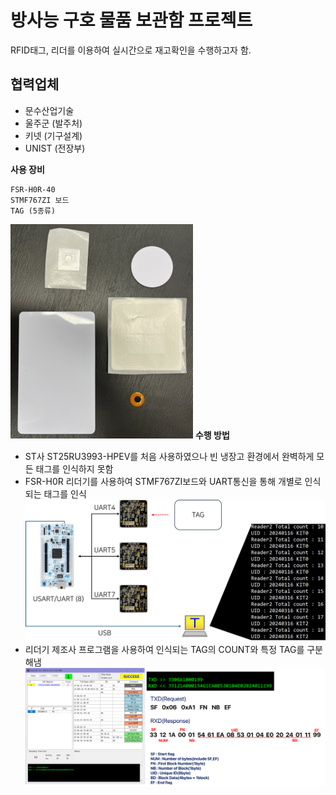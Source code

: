 # 방사능 구호 물품 보관함 프로젝트
RFID태그, 리더를 이용하여 실시간으로 재고확인을 수행하고자 함.
## 협력업체
- 문수산업기술
- 울주군 (발주처)
- 키넷 (기구설계)
- UNIST (전장부)

**사용 장비**
```
FSR-H0R-40
STMF767ZI 보드
TAG (5종류)
```
![Alt text](TAG_list.png)
**수행 방법**
- ST사 ST25RU3993-HPEV를 처음 사용하였으나 빈 냉장고 환경에서 완벽하게 모든 태그를 인식하지 못함
- FSR-H0R 리더기를 사용하여 STMF767ZI보드와 UART통신을 통해 개별로 인식되는 태그를 인식
  ![Alt text](Configuration.png)
- 리더기 제조사 프로그램을 사용하여 인식되는 TAG의 COUNT와 특정 TAG를 구분해냄
  ![Alt text](TAG.png "Optional title")

<!--<img src="Configuration.png" width="450px" height="300px" title="구성도" alt="config"></img><br/>-->
<!--<img src="TAG.png" width="450px" height="300px" title="태그 분석" alt="tag"></img><br/>-->


